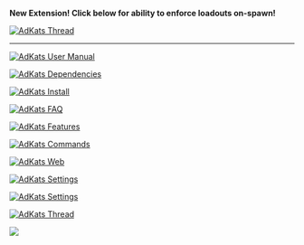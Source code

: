 <p>
    <b>New Extension! Click below for ability to enforce loadouts on-spawn!</b>
</p>
<p>
    <a href="https://github.com/AdKats/AdKats/blob/master/extensions/LRT-README.md" name=thread>
        <img src="https://raw.githubusercontent.com/ColColonCleaner/AdKats/master/images/AdKats_Docs_Loadout.jpg" alt="AdKats Thread">
    </a>
</p>
<HR>
<p> 
    <a href="https://github.com/ColColonCleaner/AdKats#manual" target="_blank" name=manual>
        <img src="https://raw.githubusercontent.com/ColColonCleaner/AdKats/master/images/AdKats_Docs_UserManual.jpg" alt="AdKats User Manual">
    </a>
</p>
<p>
    <a href="https://github.com/ColColonCleaner/AdKats#dependencies" target="_blank" name=dependencies>
        <img src="https://raw.githubusercontent.com/ColColonCleaner/AdKats/master/images/AdKats_Docs_Dependencies.jpg" alt="AdKats Dependencies">
    </a>
</p>
<p>
    <a href="https://github.com/ColColonCleaner/AdKats#install" target="_blank" name=install>
        <img src="https://raw.githubusercontent.com/ColColonCleaner/AdKats/master/images/AdKats_Docs_Install.jpg" alt="AdKats Install">
    </a>
</p>
<p>
    <a href="https://github.com/ColColonCleaner/AdKats#faq" target="_blank" name=faq>
        <img src="https://raw.githubusercontent.com/ColColonCleaner/AdKats/master/images/AdKats_Docs_FAQ.jpg" alt="AdKats FAQ">
    </a>
</p>
<p>
    <a href="https://github.com/ColColonCleaner/AdKats#features" target="_blank" name=features>
        <img src="https://raw.githubusercontent.com/ColColonCleaner/AdKats/master/images/AdKats_Docs_Features.jpg" alt="AdKats Features">
    </a>
</p>
<p>
    <a href="https://github.com/ColColonCleaner/AdKats#commands" target="_blank" name=commands>
        <img src="https://raw.githubusercontent.com/ColColonCleaner/AdKats/master/images/AdKats_Docs_Commands.jpg" alt="AdKats Commands">
    </a>
</p>
<p>
    <a href="https://github.com/ColColonCleaner/AdKats#webrequests" target="_blank" name=webrequests>
        <img src="https://raw.githubusercontent.com/ColColonCleaner/AdKats/master/images/AdKats_Docs_Web.jpg" alt="AdKats Web">
    </a>
</p>
<p>
    <a href="https://github.com/ColColonCleaner/AdKats#settings" target="_blank" name=settings>
        <img src="https://raw.githubusercontent.com/ColColonCleaner/AdKats/master/images/AdKats_Docs_Settings.jpg" alt="AdKats Settings">
    </a>
</p>
<p>
    <a href="https://github.com/ColColonCleaner/AdKats#servercommands" target="_blank" name=settings>
        <img src="https://raw.githubusercontent.com/ColColonCleaner/AdKats/master/images/AdKats_Docs_Server.jpg" alt="AdKats Settings">
    </a>
</p>
<p>
    <a href="https://forum.myrcon.com/showthread.php?6045" target="_blank" name=thread>
        <img src="https://raw.githubusercontent.com/ColColonCleaner/AdKats/master/images/AdKats_Docs_Thread.jpg" alt="AdKats Thread">
    </a>
</p>
<p>
    <a href="https://www.paypal.com/cgi-bin/webscr?cmd=_donations&business=danielgradinjan%40gmail%2ecom&lc=US&item_name=AdKats%20-%20Advanced%20In-Game%20Admin%20for%20Procon%20Frostbite%20-%20Donation&currency_code=USD&bn=PP%2dDonationsBF%3abtn_donate_LG%2egif%3aNonHosted" target="_blank">
        <img src="https://raw.githubusercontent.com/ColColonCleaner/AdKats/master/images/AdKats_Docs_Donate.jpg">
    </a>
</p>
